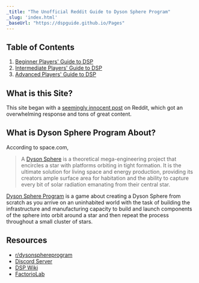 ```yaml
---
_title: "The Unofficial Reddit Guide to Dyson Sphere Program"
_slug: 'index.html'
_baseUrl: "https://dspguide.github.io/Pages"
---
```


## Table of Contents

1. [Beginner Players' Guide to DSP](n00bs/index.md)
1. [Intermediate Players' Guide to DSP](int/index.md)
1. [Advanced Players' Guide to DSP](adv/index.md)

## What is this Site?

This site began with a [seemingly innocent post](https://www.reddit.com/r/Dyson_Sphere_Program/comments/179y1jp/what_are_your_dyson_sphere_program_pro_tips/) on Reddit, which got an overwhelming response and tons of great content.

## What is Dyson Sphere Program About?

According to space.com,

> A [Dyson Sphere](https://www.space.com/dyson-sphere.html) is a theoretical mega-engineering project that encircles a star with platforms orbiting in tight formation. It is the ultimate solution for living space and energy production, providing its creators ample surface area for habitation and the ability to capture every bit of solar radiation emanating from their central star.

[Dyson Sphere Program](https://store.steampowered.com/app/1366540/Dyson_Sphere_Program/) is a game about creating a Dyson Sphere from scratch as you arrive on an uninhabited world with the task of building the infrastructure and manufacturing capacity to build and launch components of the sphere into orbit around a star and then repeat the process throughout a small cluster of stars.

## Resources

- <a href='https://www.reddit.com/r/Dyson_Sphere_Program' target='_blank'>r/dysonsphereprogram</a>
- <a href='https://discord.com/invite/kJCvexg5C9' target='_blank'>Discord Server</a>
- <a href='https://dsp-wiki.com/Main_Page' target='_blank'>DSP Wiki</a>
- <a href='https://factoriolab.github.io/list#s=dsp' target='_blank'>FactorioLab</a>
